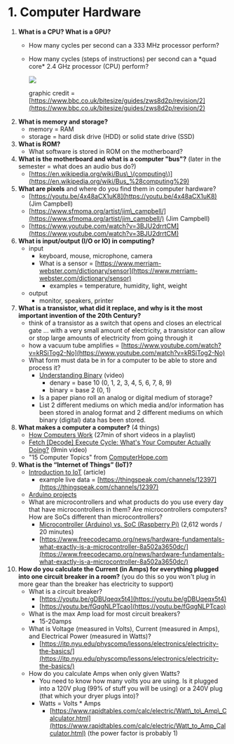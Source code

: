 # 1. Computer Hardware

1. **What is a CPU? What is a GPU?**
   * How many cycles per second can a 333 MHz processor perform?
   * How many cycles \(steps of instructions\) per second can a \*quad core\* 2.4 GHz processor \(CPU\) perform?

     ![](https://bam.files.bbci.co.uk/bam/live/content/z87yvcw/large)

     graphic credit = [https://www.bbc.co.uk/bitesize/guides/zws8d2p/revision/2](https://www.bbc.co.uk/bitesize/guides/zws8d2p/revision/2)
2. **What is memory and storage?**
   * memory = RAM
   * storage = hard disk drive \(HDD\) or solid state drive \(SSD\)
3. **What is ROM?**
   * What software is stored in ROM on the motherboard?
4. **What is the motherboard and what is a computer "bus"?** \(later in the semester = what does an audio bus do?\)
   * [https://en.wikipedia.org/wiki/Bus\_\(computing\)](https://en.wikipedia.org/wiki/Bus_%28computing%29)
5. **What are pixels** and where do you find them in computer hardware?
   * [https://youtu.be/4x48aCX1uK8](https://youtu.be/4x48aCX1uK8) \(Jim Campbell\)
   * [https://www.sfmoma.org/artist/jim\_campbell/](https://www.sfmoma.org/artist/jim_campbell/) \(Jim Campbell\)
   * [https://www.youtube.com/watch?v=3BJU2drrtCM](https://www.youtube.com/watch?v=3BJU2drrtCM)
6. **What is input/output \(I/O or IO\) in computing?**
   * input
     * keyboard, mouse, microphone, camera
     * What is a sensor = [https://www.merriam-webster.com/dictionary/sensor](https://www.merriam-webster.com/dictionary/sensor)
       * examples =  temperature, humidity, light, weight
   * output
     * monitor, speakers, printer
7. **What is a transistor, what did it replace, and why is it the most important invention of the 20th Century?**
   * think of a transistor as a switch that opens and closes an electrical gate ... with a very small amount of electricity, a transistor can allow or stop large amounts of electricity from going through it
   * how a vacuum tube amplifies = [https://www.youtube.com/watch?v=kRSiTog2-No](https://www.youtube.com/watch?v=kRSiTog2-No)
   * What form must data be in for a computer to be able to store and process it?
     * [Understanding Binary](https://www.youtube.com/watch?v=vc-9uASeU7I) \(video\)
       * denary = base 10 \(0, 1, 2, 3, 4, 5, 6, 7, 8, 9\)
       * binary = base 2 \(0, 1\)
     * Is a paper piano roll an analog or digital medium of storage?
     * List 2 different mediums on which media and/or information has been stored in analog format and 2 different mediums on which binary \(digital\) data has been stored.
8. **What makes a computer a computer?** \(4 things\)
   * [How Computers Work](https://www.youtube.com/playlist?list=PLzdnOPI1iJNcsRwJhvksEo1tJqjIqWbN-) \(27min of short videos in a playlist\)
   * [Fetch \[Decode\] Execute Cycle: What's Your Computer Actually Doing?](https://www.youtube.com/watch?v=Z5JC9Ve1sfI) \(9min video\)
   * "15 Computer Topics" from [ComputerHope.com](https://www.computerhope.com/issues/ch001262.htm)
9. **What is the “Internet of Things” \(IoT\)?**
   * [Introduction to IoT](https://www.leverege.com/iot-ebook/what-is-iot) \(article\)
     * example live data = [https://thingspeak.com/channels/12397](https://thingspeak.com/channels/12397)
   * [Arduino projects](https://create.arduino.cc/projecthub/projects/tags/iot)
   * What are microcontrollers and what products do you use every day that have microcontrollers in them? Are microcontrollers computers? How are SoCs different than microcontrollers?
     * [Microcontroller \(Arduino\) vs. SoC \(Raspberry Pi\)](https://appcodelabs.com/microcontroller-microprocessor-socs) \(2,612 words / 20 minutes\)
     * [https://www.freecodecamp.org/news/hardware-fundamentals-what-exactly-is-a-microcontroller-8a502a3650dc/](https://www.freecodecamp.org/news/hardware-fundamentals-what-exactly-is-a-microcontroller-8a502a3650dc/)
10. **How do you calculate the Current \(in Amps\) for everything plugged into one circuit breaker in a room?** \(you do this so you won't plug in more gear than the breaker has electricity to support\)
    * What is a circuit breaker?
      * [https://youtu.be/gDBUqeqx5t4](https://youtu.be/gDBUqeqx5t4)
      * [https://youtu.be/fGqgNLPTcao](https://youtu.be/fGqgNLPTcao)
    * What is the max Amp load for most circuit breakers?
      * 15-20amps
    * What is Voltage \(measured in Volts\), Current \(measured in Amps\), and Electrical Power \(measured in Watts\)?
      * [https://itp.nyu.edu/physcomp/lessons/electronics/electricity-the-basics/](https://itp.nyu.edu/physcomp/lessons/electronics/electricity-the-basics/)
    * How do you calculate Amps when only given Watts?
      * You need to know how many volts you are using. Is it plugged into a 120V plug \(99% of stuff you will be using\) or a 240V plug \(that which your dryer plugs into\)?
      * Watts = Volts \* Amps
        * [https://www.rapidtables.com/calc/electric/Watt\_to\_Amp\_Calculator.html](https://www.rapidtables.com/calc/electric/Watt_to_Amp_Calculator.html) \(the power factor is probably 1\)


